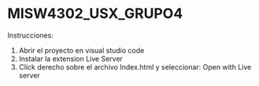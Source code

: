 # MISW4302_USX_GRUPO4

Instrucciones:
1. Abrir el proyecto en visual studio code
2. Instalar la extension Live Server
3. Click derecho sobre el archivo Index.html y seleccionar: Open with Live server


